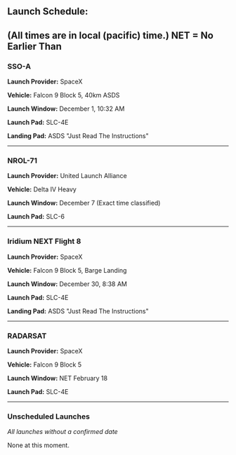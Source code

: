 ## Launch Schedule:
(All times are in local (pacific) time.)
NET = No Earlier Than
---

### SSO-A
**Launch Provider:** SpaceX

**Vehicle:** Falcon 9 Block 5, 40km ASDS

**Launch Window:** December 1, 10:32 AM

**Launch Pad:** SLC-4E

**Landing Pad:** ASDS "Just Read The Instructions"

---

### NROL-71

**Launch Provider:** United Launch Alliance

**Vehicle:** Delta IV Heavy

**Launch Window:** December 7 (Exact time classified)

**Launch Pad:** SLC-6

---

### Iridium NEXT Flight 8

**Launch Provider:** SpaceX

**Vehicle:** Falcon 9 Block 5, Barge Landing

**Launch Window:** December 30, 8:38 AM

**Launch Pad:** SLC-4E

**Landing Pad:** ASDS "Just Read The Instructions"

---

### RADARSAT

**Launch Provider:** SpaceX

**Vehicle:** Falcon 9 Block 5

**Launch Window:** NET February 18

**Launch Pad:** SLC-4E

---

### Unscheduled Launches
*All launches without a confirmed date*

None at this moment.

